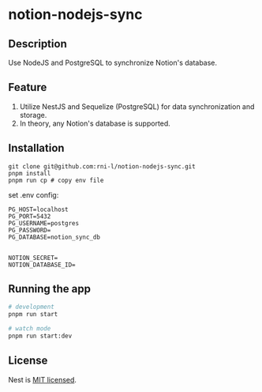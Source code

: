 # notion-nodejs-sync

## Description

Use NodeJS and PostgreSQL to synchronize Notion's database.

## Feature

1. Utilize NestJS and Sequelize (PostgreSQL) for data synchronization and storage.
2. In theory, any Notion's database is supported.

## Installation

```shell
git clone git@github.com:rni-l/notion-nodejs-sync.git
pnpm install
pnpm run cp # copy env file
```

set .env config:

```
PG_HOST=localhost
PG_PORT=5432
PG_USERNAME=postgres
PG_PASSWORD=
PG_DATABASE=notion_sync_db


NOTION_SECRET=
NOTION_DATABASE_ID=
```

## Running the app

```bash
# development
pnpm run start

# watch mode
pnpm run start:dev
```

## License

Nest is [MIT licensed](LICENSE).
